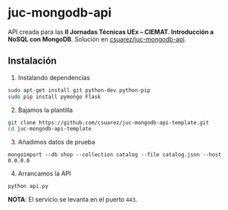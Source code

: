 # juc-mongodb-api

API creada para las **II Jornadas Técnicas UEx – CIEMAT. Introducción a NoSQL con MongoDB**. Solución en [csuarez/juc-mongodb-api](https://github.com/csuarez/juc-mongodb-api).

## Instalación

1. Instalando dependencias
  ```sh
  sudo apt-get install git python-dev python-pip
  sudo pip install pymongo Flask
  ```

2. Bajamos la plantilla
  ```sh
  git clone https://github.com/csuarez/juc-mongodb-api-template.git
  cd juc-mongodb-api-template
  ```

3. Añadimos datos de prueba
  ```
  mongoimport --db shop --collection catalog --file catalog.json --host 0.0.0.0
  ```

4. Arrancamos la API
  ```sh
  python api.py
  ```

**NOTA**: El servicio se levanta en el puerto `443`.
